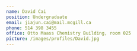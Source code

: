 ```yaml
---
name: David Cai
position: Undergraduate
email: jiajun.cai@mail.mcgill.ca
phone: 514 398 3455
office: Otto Maass Chemistry Building, room 025
picture: /images/profiles/David.jpg
---
```

